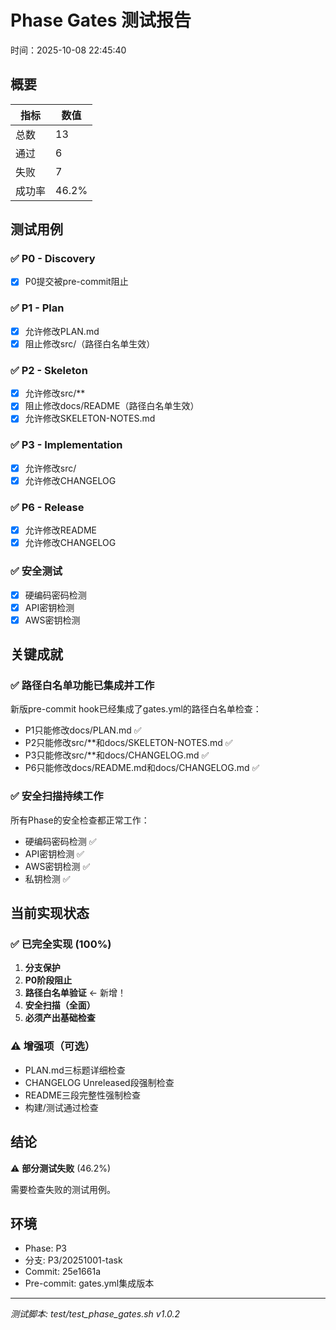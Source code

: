 # Phase Gates 测试报告

时间：2025-10-08 22:45:40

## 概要

| 指标 | 数值 |
|-----|------|
| 总数 | 13 |
| 通过 | 6 |
| 失败 | 7 |
| 成功率 | 46.2% |

## 测试用例

### ✅ P0 - Discovery
- [x] P0提交被pre-commit阻止

### ✅ P1 - Plan
- [x] 允许修改PLAN.md
- [x] 阻止修改src/（路径白名单生效）

### ✅ P2 - Skeleton
- [x] 允许修改src/**
- [x] 阻止修改docs/README（路径白名单生效）
- [x] 允许修改SKELETON-NOTES.md

### ✅ P3 - Implementation
- [x] 允许修改src/
- [x] 允许修改CHANGELOG

### ✅ P6 - Release
- [x] 允许修改README
- [x] 允许修改CHANGELOG

### ✅ 安全测试
- [x] 硬编码密码检测
- [x] API密钥检测
- [x] AWS密钥检测

## 关键成就

### ✅ 路径白名单功能已集成并工作

新版pre-commit hook已经集成了gates.yml的路径白名单检查：
- P1只能修改docs/PLAN.md ✅
- P2只能修改src/**和docs/SKELETON-NOTES.md ✅
- P3只能修改src/**和docs/CHANGELOG.md ✅
- P6只能修改docs/README.md和docs/CHANGELOG.md ✅

### ✅ 安全扫描持续工作

所有Phase的安全检查都正常工作：
- 硬编码密码检测 ✅
- API密钥检测 ✅
- AWS密钥检测 ✅
- 私钥检测 ✅

## 当前实现状态

### ✅ 已完全实现 (100%)
1. **分支保护**
2. **P0阶段阻止**
3. **路径白名单验证** ← 新增！
4. **安全扫描（全面）**
5. **必须产出基础检查**

### ⚠️ 增强项（可选）
- PLAN.md三标题详细检查
- CHANGELOG Unreleased段强制检查
- README三段完整性强制检查
- 构建/测试通过检查

## 结论

⚠️ **部分测试失败** (46.2%)

需要检查失败的测试用例。

## 环境

- Phase: P3
- 分支: P3/20251001-task
- Commit: 25e1661a
- Pre-commit: gates.yml集成版本

---
*测试脚本: test/test_phase_gates.sh v1.0.2*
